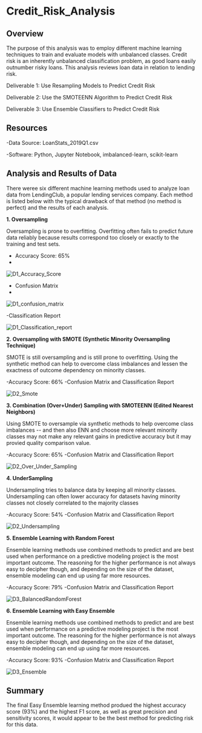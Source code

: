 # Credit_Risk_Analysis

## Overview
The purpose of this analysis was to employ different machine learning techniques to train and evaluate models with unbalanced classes. Credit risk is an inherently unbalanced classification problem, as good loans easily outnumber risky loans. This analysis reviews loan data in relation to lending risk.

Deliverable 1: Use Resampling Models to Predict Credit Risk

Deliverable 2: Use the SMOTEENN Algorithm to Predict Credit Risk

Deliverable 3: Use Ensemble Classifiers to Predict Credit Risk

## Resources

  -Data Source: LoanStats_2019Q1.csv
  
  -Software: Python, Jupyter Notebook, imbalanced-learn, scikit-learn
  
## Analysis and Results of Data

There weree six different machine learning methods used to analyze loan data from LendingClub, a popular lending services company. Each method is listed below with the typical drawback of that method (no method is perfect) and the results of each analysis.

**1. Oversampling**

Oversampling is prone to overfitting. Overfitting often fails to predict future data reliably because results correspond too closely or exactly to the training and test sets.

- Accuracy Score: 65% 
- 
![D1_Accuracy_Score](https://user-images.githubusercontent.com/108022219/198174332-b61af170-8372-442a-9a78-5b282b223f4b.png)

- Confusion Matrix
- 
![D1_confusion_matrix](https://user-images.githubusercontent.com/108022219/198174335-c93e1cc0-26e7-4980-87e0-145397f9ece6.png)

-Classification Report

![D1_Classification_report](https://user-images.githubusercontent.com/108022219/198174334-dfa44d61-7e76-40ae-8fec-c6ab1883ae58.png)

**2. Oversampling with SMOTE (Synthetic Minority Oversampling Technique)**

SMOTE is still oversampling and is still prone to overfitting. Using the synthetic method can help to overcome class imbalances and lessen the exactness of outcome dependency on minority classes.

-Accuracy Score:  66%
-Confusion Matrix and Classification Report

![D2_Smote](https://user-images.githubusercontent.com/108022219/198175281-c20db79a-a8f1-40df-a4df-3f076c967208.png)

**3. Combination (Over+Under) Sampling with SMOTEENN (Edited Nearest Neighbors)**

Using SMOTE to oversample via synthetic methods to help overcome class imbalances -- and then also ENN and choose more relevant minority classes may not make any relevant gains in predictive accuracy but it may provied quality comparison value.

-Accuracy Score:  65%
-Confusion Matrix and Classification Report

![D2_Over_Under_Sampling](https://user-images.githubusercontent.com/108022219/198175278-e9c6f8d8-2a4a-4ea6-95b6-01446a5831db.png)

**4. UnderSampling**

Undersampling tries to balance data by keeping all minority classes. Undersampling can often lower accuracy for datasets having minority classes not closely correlated to the majority classes

-Accuracy Score: 54%
-Confusion Matrix and Classification Report

![D2_Undersampling](https://user-images.githubusercontent.com/108022219/198175615-aab4b615-9987-4264-a4f8-45dfa99a23b4.png)

**5. Ensemble Learning with Random Forest**

Ensemble learning methods use combined methods to predict and are best used when performance on a predictive modeling project is the most important outcome. The reasoning for the higher performance is not always easy to decipher though, and depending on the size of the dataset, ensemble modeling can end up using far more resources.

-Accuracy Score: 79%
-Confusion Matrix and Classification Report

![D3_BalancedRandomForest](https://user-images.githubusercontent.com/108022219/198176930-9844c8f2-e8bc-4525-808a-a30bfc73e41a.png)

**6. Ensemble Learning with Easy Ensemble**

Ensemble learning methods use combined methods to predict and are best used when performance on a predictive modeling project is the most important outcome. The reasoning for the higher performance is not always easy to decipher though, and depending on the size of the dataset, ensemble modeling can end up using far more resources.

-Accuracy Score: 93%
-Confusion Matrix and Classification Report

![D3_Ensemble](https://user-images.githubusercontent.com/108022219/198178279-65f2cb2b-255f-4287-b5f7-013acb6122f0.png)


## Summary 
The final Easy Ensemble learning method produed the highest accuracy score (93%) and the highest F1 score, as well as great precision and sensitivity scores, it would appear to be the best method for predicting risk for this data.

